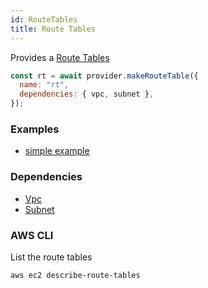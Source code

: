 ```yaml
---
id: RouteTables
title: Route Tables
---
```


Provides a [Route Tables](https://docs.aws.amazon.com/vpc/latest/userguide/VPC_Route_Tables.html)

```js
const rt = await provider.makeRouteTable({
  name: "rt",
  dependencies: { vpc, subnet },
});
```

### Examples

- [simple example](https://github.com/grucloud/grucloud/blob/main/examples/aws/ec2-vpc/iac.js)

### Dependencies

- [Vpc](./Vpc)
- [Subnet](./Subnet)

### AWS CLI

List the route tables

```
aws ec2 describe-route-tables
```
